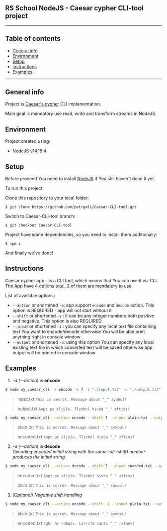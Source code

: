 ## RS School NodeJS - Caesar cypher CLI-tool project
---
## Table of contents
* [General info](#general-info)
* [Environment](#environment)
* [Setup](#setup)
* [Instructions](#instructions)
* [Examples](#examples)
---
## General info
Project is [Caesar's cypher](https://en.wikipedia.org/wiki/Caesar_cipher) CLI implementation.

Main goal is mandatory use read, write and transform streams in NodeJS.  


## Environment
Project created using:
* NodeJS v14.15.4


## Setup
Before proceed You need to install [NodeJS](https://nodejs.org/en/download/) if You still haven't done it yet.

To run this project:


Clone this repository to your local folder:
```
$ git clone https://github.com/petrgali/Caesar-CLI-tool.git
```

Switch to Caesar-CLI-tool branch:
```
$ git checkout Caesar-CLI-tool
```
Project have some dependencies, so you need to install them additionally:
```
$ npm i
```
And finally we've done!


## Instructions

Caesar cypher app - is a CLI tool, which means that You can use it via CLI.
The App have 4 options total, 2 of them are mandatory to use.

List of available options:
- `--action` or shortened `-a`: app support `encode` and `decode` action. This option is REQUIRED - app will not start without it
- `--shift` or shortened `-s` : it can be any integer numbers both positive and negative. This option is also REQUIRED.
- `--input` or shortened `-i` : you can specify any local text file containing text You want to encode/decode otherwise You will be able print anything right in console window   
- `--output` or shortened `-o`: using this option You can specify any local existing text file in which converted text will be saved otherwise app output will be printed in console window


## Examples

1. _-a (--action)_ is **encode**

```bash
$ node my_caesar_cli -a encode -s 7 -i "./input.txt" -o "./output.txt"
```
> input.txt
> `This is secret. Message about "_" symbol!`

> output.txt
> `Aopz pz zljyla. Tlzzhnl hivba "_" zftivs!`

```bash
$ node my_caesar_cli --action encode --shift 7 --input plain.txt --output encoded.txt
```
> plain.txt
> `This is secret. Message about "_" symbol!`

> encoded.txt
> `Aopz pz zljyla. Tlzzhnl hivba "_" zftivs!`

2. _-a (--action)_ is **decode**  
_Decoding encoded initial string with the same -s(--shift) number produces the initial string._

```bash
$ node my_caesar_cli --action decode --shift 7 --input encoded.txt --output plain.txt
```

> encoded.txt
> `Aopz pz zljyla. Tlzzhnl hivba "_" zftivs!`

> plain.txt
> `This is secret. Message about "_" symbol!`

3. _(Optional) Negative shift handling_

```bash
$ node my_caesar_cli --action encode --shift -1 --input plain.txt --output encoded.txt
```

> plain.txt
> `This is secret. Message about "_" symbol!`

> encoded.txt
> `Sghr hr rdbqds. Ldrrzfd zants "_" rxlank!`